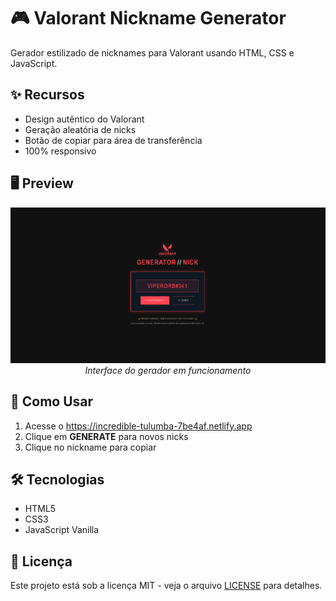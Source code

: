 # 🎮 Valorant Nickname Generator 
Gerador estilizado de nicknames para Valorant usando HTML, CSS e JavaScript.

## ✨ Recursos
- Design autêntico do Valorant
- Geração aleatória de nicks
- Botão de copiar para área de transferência
- 100% responsivo

## 🖥️ Preview
<div align="center">
  <img src="screenshot.png" alt="Preview do Gerador" width="600">
  <br>
  <em>Interface do gerador em funcionamento</em>
</div>

## 🚀 Como Usar
1. Acesse o https://incredible-tulumba-7be4af.netlify.app 
2. Clique em **GENERATE** para novos nicks
3. Clique no nickname para copiar

## 🛠️ Tecnologias
- HTML5
- CSS3
- JavaScript Vanilla

## 📄 Licença
Este projeto está sob a licença MIT - veja o arquivo [LICENSE](LICENSE) para detalhes.
